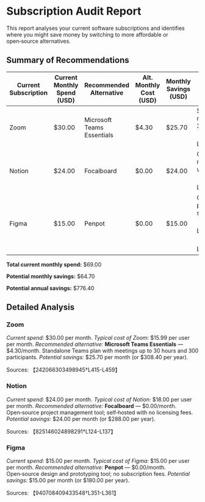 # Subscription Audit Report

This report analyses your current software subscriptions and identifies where you might save money by switching to more affordable or open‑source alternatives.

## Summary of Recommendations

| Current Subscription | Current Monthly Spend (USD) | Recommended Alternative | Alt. Monthly Cost (USD) | Monthly Savings (USD) | Notes |
|---|---|---|---|---|---|
| Zoom | $30.00 | Microsoft Teams Essentials | $4.30 | $25.70 | Standalone Teams plan with meetings up to 30 hours and 300 participants. 【242066303498945†L415-L459】|
| Notion | $24.00 | Focalboard | $0.00 | $24.00 | Open‑source project management tool; self‑hosted with no licensing fees. 【825146024898291†L124-L137】|
| Figma | $15.00 | Penpot | $0.00 | $15.00 | Open‑source design and prototyping tool; no subscription fees. 【940708409433548†L351-L361】【418760534494313†L57-L61】|

**Total current monthly spend:** $69.00

**Potential monthly savings:** $64.70

**Potential annual savings:** $776.40

## Detailed Analysis

### Zoom

*Current spend:* $30.00 per month.
*Typical cost of Zoom:* $15.99 per user per month.
*Recommended alternative:* **Microsoft Teams Essentials** — $4.30/month. Standalone Teams plan with meetings up to 30 hours and 300 participants.
*Potential savings:* $25.70 per month (or $308.40 per year).

Sources: 【242066303498945†L415-L459】

### Notion

*Current spend:* $24.00 per month.
*Typical cost of Notion:* $18.00 per user per month.
*Recommended alternative:* **Focalboard** — $0.00/month. Open‑source project management tool; self‑hosted with no licensing fees.
*Potential savings:* $24.00 per month (or $288.00 per year).

Sources: 【825146024898291†L124-L137】

### Figma

*Current spend:* $15.00 per month.
*Typical cost of Figma:* $15.00 per user per month.
*Recommended alternative:* **Penpot** — $0.00/month. Open‑source design and prototyping tool; no subscription fees.
*Potential savings:* $15.00 per month (or $180.00 per year).

Sources: 【940708409433548†L351-L361】
